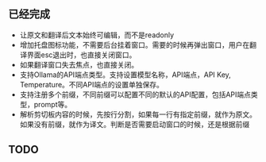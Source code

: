 
## 已经完成
- 让原文和翻译后文本始终可编辑，而不是readonly
- 增加托盘图标功能，不需要后台挂着窗口。需要的时候再弹出窗口，用户在翻译界面esc退出时，也直接关闭窗口。
- 如果翻译窗口失去焦点，也直接关闭。
- 支持Ollama的API端点类型。支持设置模型名称，API端点，API Key, Temperature。不同API端点的设置单独保存。
- 支持注册多个前缀，不同前缀可以配置不同的默认的API配置，包括API端点类型，prompt等。
- 解析剪切板内容的时候，先按行分割，如果每一行有指定前缀，就作为原文。如果没有前缀，就作为译文。判断是否需要启动窗口的时候，还是根据前缀

## TODO

